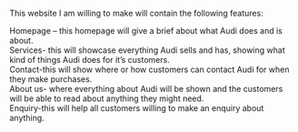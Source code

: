 
This website I am willing to make will contain the following features: 

Homepage – this homepage will give a brief about what Audi does and is about.   
Services- this will showcase everything Audi sells and has, showing what kind of things Audi does for it’s customers.  
Contact-this will show where or how customers can contact Audi for when they make purchases.    
About us- where everything about Audi will be shown and the customers will be able to read about anything they might need.  
Enquiry-this will help all customers willing to make an enquiry about anything. 
